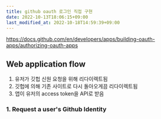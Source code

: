 ```yaml
---
title: github oauth 로그인 직접 구현
date: 2022-10-13T18:06:15+09:00
last_modified_at: 2022-10-18T14:59:39+09:00
---
```

https://docs.github.com/en/developers/apps/building-oauth-apps/authorizing-oauth-apps

## Web application flow

1. 유저가 깃헙 신원 요청을 위해 리다이렉트됨
2. 깃헙에 의해 기존 사이트로 다시 돌아오게끔 리다이렉트됨
3. 앱이 유저의 access token을 API로 받음

### 1. Request a user's Github Identity

